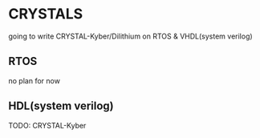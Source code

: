 # CRYSTALS
going to write CRYSTAL-Kyber/Dilithium on RTOS & VHDL(system verilog)

## RTOS
no plan for now
## HDL(system verilog)
TODO: CRYSTAL-Kyber
